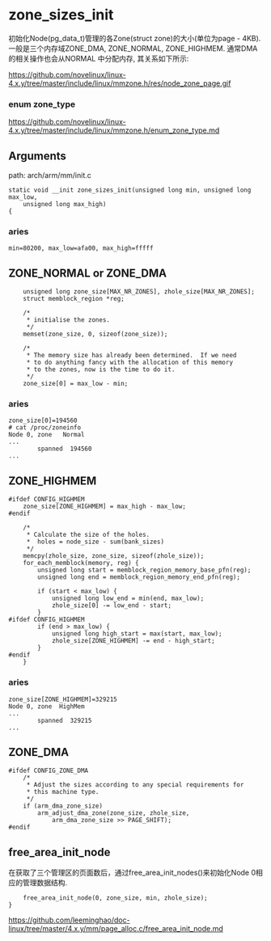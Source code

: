 zone_sizes_init
========================================

初始化Node(pg_data_t)管理的各Zone(struct zone)的大小(单位为page - 4KB).
一般是三个内存域ZONE_DMA, ZONE_NORMAL, ZONE_HIGHMEM. 通常DMA的相关操作也会从NORMAL
中分配内存, 其关系如下所示:

https://github.com/novelinux/linux-4.x.y/tree/master/include/linux/mmzone.h/res/node_zone_page.gif

### enum zone_type

https://github.com/novelinux/linux-4.x.y/tree/master/include/linux/mmzone.h/enum_zone_type.md

Arguments
----------------------------------------

path: arch/arm/mm/init.c
```
static void __init zone_sizes_init(unsigned long min, unsigned long max_low,
    unsigned long max_high)
{
```

### aries

```
min=80200, max_low=afa00, max_high=fffff
```

ZONE_NORMAL or ZONE_DMA
----------------------------------------

```
    unsigned long zone_size[MAX_NR_ZONES], zhole_size[MAX_NR_ZONES];
    struct memblock_region *reg;

    /*
     * initialise the zones.
     */
    memset(zone_size, 0, sizeof(zone_size));

    /*
     * The memory size has already been determined.  If we need
     * to do anything fancy with the allocation of this memory
     * to the zones, now is the time to do it.
     */
    zone_size[0] = max_low - min;
```

### aries

```
zone_size[0]=194560
# cat /proc/zoneinfo
Node 0, zone   Normal
...
        spanned  194560
...
```

ZONE_HIGHMEM
----------------------------------------

```
#ifdef CONFIG_HIGHMEM
    zone_size[ZONE_HIGHMEM] = max_high - max_low;
#endif

    /*
     * Calculate the size of the holes.
     *  holes = node_size - sum(bank_sizes)
     */
    memcpy(zhole_size, zone_size, sizeof(zhole_size));
    for_each_memblock(memory, reg) {
        unsigned long start = memblock_region_memory_base_pfn(reg);
        unsigned long end = memblock_region_memory_end_pfn(reg);

        if (start < max_low) {
            unsigned long low_end = min(end, max_low);
            zhole_size[0] -= low_end - start;
        }
#ifdef CONFIG_HIGHMEM
        if (end > max_low) {
            unsigned long high_start = max(start, max_low);
            zhole_size[ZONE_HIGHMEM] -= end - high_start;
        }
#endif
    }
```

### aries

```
zone_size[ZONE_HIGHMEM]=329215
Node 0, zone  HighMem
...
        spanned  329215
...
```

ZONE_DMA
----------------------------------------

```
#ifdef CONFIG_ZONE_DMA
    /*
     * Adjust the sizes according to any special requirements for
     * this machine type.
     */
    if (arm_dma_zone_size)
        arm_adjust_dma_zone(zone_size, zhole_size,
            arm_dma_zone_size >> PAGE_SHIFT);
#endif
```

free_area_init_node
--------------------------------------

在获取了三个管理区的页面数后，通过free_area_init_nodes()来初始化Node 0相应的管理数据结构.

```
    free_area_init_node(0, zone_size, min, zhole_size);
}
```

https://github.com/leeminghao/doc-linux/tree/master/4.x.y/mm/page_alloc.c/free_area_init_node.md
